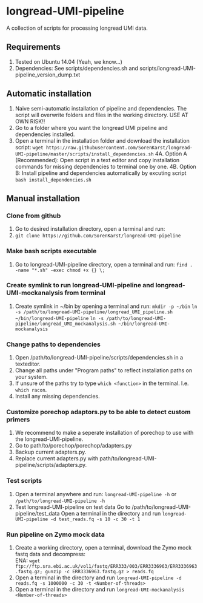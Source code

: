 # longread-UMI-pipeline
A collection of scripts for processing longread UMI data.

## Requirements
1. Tested on Ubuntu 14.04 (Yeah, we know...)
2. Dependencies: See scripts/dependencies.sh and scripts/longread-UMI-pipeline_version_dump.txt

## Automatic installation
1. Naive semi-automatic installation of pipeline and dependencies. The script will overwrite
   folders and files in the working directory. USE AT OWN RISK!!
2. Go to a folder where you want the longread UMI pipeline and dependencies installed.
3. Open a terminal in the installation folder and download the installation script:
  `wget https://raw.githubusercontent.com/SorenKarst/longread-UMI-pipeline/master/scripts/install_dependencies.sh`
4A. Option A (Recommended): Open script in a text editor and copy installation commands for missing dependencies to
   terminal one by one.
4B. Option B: Install pipeline and dependencies automatically by excuting script `bash install_dependencies.sh`

## Manual installation

### Clone from github
1. Go to desired installation directory, open a terminal and run:
2. `git clone https://github.com/SorenKarst/longread-UMI-pipeline`

### Make bash scripts executable
1. Go to longread-UMI-pipeline directory, open a terminal and run:
   `find . -name "*.sh" -exec chmod +x {} \;`

### Create symlink to run longread-UMI-pipeline and longread-UMI-mockanalysis from terminal
1. Create symlink in ~/bin by opening a terminal and run:
   `mkdir -p ~/bin`
   `ln -s /path/to/longread-UMI-pipeline/longread_UMI_pipeline.sh ~/bin/longread-UMI-pipeline`
   `ln -s /path/to/longread-UMI-pipeline/longread_UMI_mockanalysis.sh ~/bin/longread-UMI-mockanalysis`

### Change paths to dependencies
1. Open /path/to/longread-UMI-pipeline/scripts/dependencies.sh in a texteditor.
2. Change all paths under "Program paths" to reflect installation paths on your system.
3. If unsure of the paths try to type `which <function>` in the terminal. I.e. `which racon`.
4. Install any missing dependencies.

### Customize porechop adaptors.py to be able to detect custom primers
1. We recommend to make a seperate installation of porechop to use with the longread-UMI-pipeline.
2. Go to path/to/porechop/porechop/adapters.py
3. Backup current adapters.py.
4. Replace current adapters.py with path/to/longread-UMI-pipeline/scripts/adapters.py.

### Test scripts
1. Open a terminal anywhere and run: `longread-UMI-pipeline -h` or `/path/to/longread-UMI-pipeline -h`
2. Test longread-UMI-pipeline on test data
   Go to /path/to/longread-UMI-pipeline/test_data
   Open a terminal in the directory and run `longread-UMI-pipeline -d test_reads.fq -s 10 -c 30 -t 1`  

### Run pipeline on Zymo mock data
1. Create a working directory, open a terminal, download the Zymo mock fastq data and decompress:  
   ENA: `wget ftp://ftp.sra.ebi.ac.uk/vol1/fastq/ERR333/003/ERR3336963/ERR3336963.fastq.gz; gunzip -c ERR3336963.fastq.gz > reads.fq`  
2. Open a terminal in the directory and run `longread-UMI-pipeline -d reads.fq -s 1000000 -c 30 -t <Number-of-threads>`
3. Open a terminal in the directory and run `longread-UMI-mockanalysis <Number-of-threads>` 
